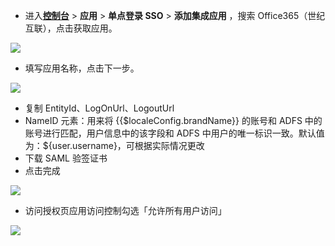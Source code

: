 <IntegrationDetailCard :title="`在 ${$localeConfig.brandName} 中创建应用`">

- 进入[**控制台**](https://console.authing.cn) > **应用** > **单点登录 SSO** > **添加集成应用** ，搜索 Office365（世纪互联），点击获取应用。

![](~@imagesZhCn/integration/office365cn/1-1.png)

- 填写应用名称，点击下一步。

![](~@imagesZhCn/integration/office365cn/1-2.png)

- 复制 EntityId、LogOnUrl、LogoutUrl
- NameID 元素：用来将 {{$localeConfig.brandName}} 的账号和 ADFS 中的账号进行匹配，用户信息中的该字段和 ADFS 中用户的唯一标识一致。默认值为：${user.username}，可根据实际情况更改
- 下载 SAML 验签证书
- 点击完成

![](~@imagesZhCn/integration/office365cn/1-3.png)

- 访问授权页应用访问控制勾选「允许所有用户访问」

![](~@imagesZhCn/integration/office365cn/1-4.png)

</IntegrationDetailCard>
